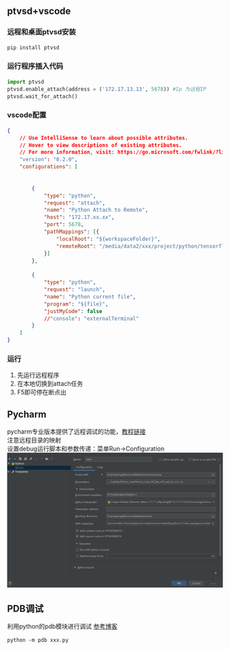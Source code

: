 ## ptvsd+vscode
### 远程和桌面ptvsd安装
```python
pip install ptvsd
```

### 运行程序插入代码
```python
import ptvsd
ptvsd.enable_attach(address = ('172.17.13.13', 5678)) #Ip 为远程IP
ptvsd.wait_for_attach()
```

### vscode配置
```json
{
    // Use IntelliSense to learn about possible attributes.
    // Hover to view descriptions of existing attributes.
    // For more information, visit: https://go.microsoft.com/fwlink/?linkid=830387
    "version": "0.2.0",
    "configurations": [
        
        
        {
            "type": "python",
            "request": "attach",
            "name": "Python Attach to Remote",
            "host": "172.17.xx.xx",
            "port": 5678,
            "pathMappings": [{
                "localRoot": "${workspaceFolder}",
                "remoteRoot": "/media/data2/xxx/project/python/tensorflow-DeepFM",
            }]
        },

        {
            "type": "python",
            "request": "launch",
            "name": "Python current file",
            "program": "${file}",
            "justMyCode": false
            //"console": "externalTerminal"
        }
    ]
}
```

### 运行
1. 先运行远程程序
2. 在本地切换到attach任务
3. F5即可停在断点出
   
## Pycharm
pycharm专业版本提供了远程调试的功能，[教程链接](https://www.cnblogs.com/xuegqcto/p/8621689.html)  
注意远程目录的映射  
设置debug运行脚本和参数传递：菜单Run->Configuration
![debug](pics/pycharm_remote_debug.png)

## PDB调试
利用python的pdb模块进行调试
[参考博客](https://www.cnblogs.com/xiaohai2003ly/p/8529472.html)
```
python -m pdb xxx.py
```